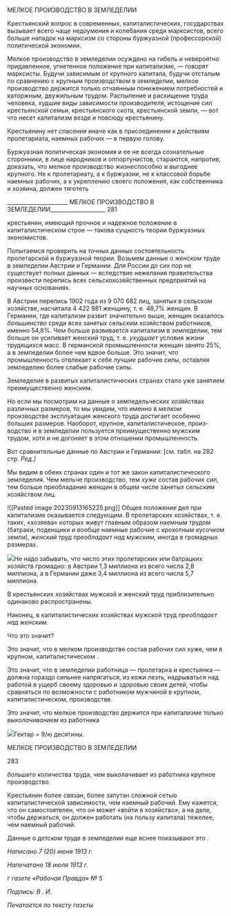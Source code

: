 МЕЛКОЕ ПРОИЗВОДСТВО В ЗЕМЛЕДЕЛИИ

Крестьянский вопрос в современных, капиталистических, государствах вызывает всего чаще недоумения и колебания среди марксистов, всего больше нападок на мар­ксизм со стороны буржуазной (профессорской) политической экономии.

Мелкое производство в земледелии осуждено на гибель и невероятно придавленное, угнетенное положение при капитализме, — говорят марксисты. Будучи зависимым от крупного капитала, будучи отсталым по сравнению с крупным производством в земле­делии, мелкое производство держится только отчаянным понижением потребностей и каторжным, двужильным трудом. Распыление и расхищение труда человека, худшие виды зависимости производителя, истощение сил крестьянской семьи, крестьянского скота, крестьянской земли, — вот что несет капитализм везде и повсюду крестьянину.

Крестьянину _нет_ спасения иначе как в присоединении к действиям пролетариата, наемных рабочих — в первую голову.

Буржуазная политическая экономия и ее не всегда сознательные сторонники, в лице народников и оппортунистов, стараются, напротив, доказать, что мелкое производство жизнеспособно и выгоднее крупного. Не к пролетариату, а к буржуазии, не к классовой борьбе наемных рабочих, а к укреплению своего положения, как собственника и хозяи­на, должен тяготеть

  

______________________ МЕЛКОЕ ПРОИЗВОДСТВО В ЗЕМЛЕДЕЛИИ____________________ 281

крестьянин, имеющий прочное и надежное положение в капиталистическом строе — такова сущность теории буржуазных экономистов.

Попытаемся проверить на точных данных состоятельность пролетарской и буржуаз­ной теории. Возьмем данные о _женском_ труде в земледелии Австрии и Германии. Для России до сих пор не существует полных данных — вследствие нежелания правитель­ства произвести перепись всех сельскохозяйственных предприятий на научных основа­ниях.

В Австрии перепись 1902 года из 9 070 682 лиц, занятых в сельском хозяйстве, на­считала 4 422 981 женщину, т. е. 48,7% женщин. В Германии, где капитализм развит значительно выше, женщин оказалось _большинство_ среди всех занятых сельским хо­зяйством работников, именно 54,8%. Чем больше развивается капитализм в земледе­лии, тем больше он усиливает женский труд, т. е. _ухудшает_ условия жизни трудящихся масс. В германской промышленности женщин занято 25%, а в земледелии более чем вдвое больше. Это значит, что промышленность отвлекает к себе _лучшие_ рабочие силы, оставляя земледелию более слабые рабочие силы.

Земледелие в развитых капиталистических странах стало уже занятием преимущест­венно женским.

Но если мы посмотрим на данные о земледельческих хозяйствах различных разме­ров, то мы увидим, что именно в _мелком_ производстве эксплуатация женского труда достигает особенно больших размеров. Наоборот, крупное, капиталистическое, произ­водство и в земледелии пользуется преимущественно мужским трудом, хотя и не дого­няет в этом отношении промышленность.

Вот сравнительные данные по Австрии и Германии: [см. табл. на 282 стр. _Ред.]_

Мы видим в обеих странах один и тот же закон капиталистического земледелия. Чем мельче производство, тем _хуже_ состав рабочих сил, тем больше преобладание женщин в общем числе занятых сельским хозяйством лиц.

![[Pasted image 20230913165225.png]]
Общее положение дел при капитализме оказывается следующим. В пролетарских хозяйствах, т. е. таких, «хозяева» которых живут главным образом наемным трудом (батраки, поденщики и вообще наемные рабочие с крохотным кусочком земли), _жен­ский труд преобладает над мужским,_ иногда в громадных размерах.

![](file:///C:/Users/bot32/AppData/Local/Temp/msohtmlclip1/01/clip_image001.png)Не надо забывать, что число этих пролетарских или батрацких хозяйств громадно: в Австрии 1,3 миллиона из всего числа 2,8 миллиона, а в Германии даже 3,4 миллиона из всего числа 5,7 миллиона.

В крестьянских хозяйствах мужской и женский труд приблизительно одинаково рас­пространены.

Наконец, в капиталистических хозяйствах мужской труд _преобладает над женским._

Что это значит?

Это значит, что в мелком производстве состав рабочих сил хуже, чем в крупном, ка­питалистическом .

Это значит, что в земледелии работница — пролетарка и крестьянка — должна го­раздо сильнее напрягаться, из кожи лезть, надрываться над работой в ущерб своему здоровью и здоровью своих детей, чтобы сравняться по возможности с работником мужчиной в крупном, капиталистическом, производстве.

Это значит, что мелкое производство держится при капитализме только _выколачива­нием_ из работника

![](file:///C:/Users/bot32/AppData/Local/Temp/msohtmlclip1/01/clip_image002.png)Гектар = 9/ю десятины.

  

МЕЛКОЕ ПРОИЗВОДСТВО В ЗЕМЛЕДЕЛИИ

  

283

  

_большего_ количества труда, чем выколачивает из работника крупное производство.

Крестьянин более связан, более запутан сложной сетью капиталистической зависи­мости, чем наемный рабочий. Ему кажется, что он самостоятелен, что он может «войти в хозяйство», а на деле, чтобы держаться, он должен работать (на пользу капитала) тя­желее, чем наемный рабочий.

Данные о _детском_ труде в земледелии еще яснее показывают это .

  

_Написано 7 (20) июня 1913 г._

_Напечатано 18 июля 1913 г._

г _газете «Рабочая Правда» № 5_

_Подпись: В . И._

  

_Печатается по тексту газеты_